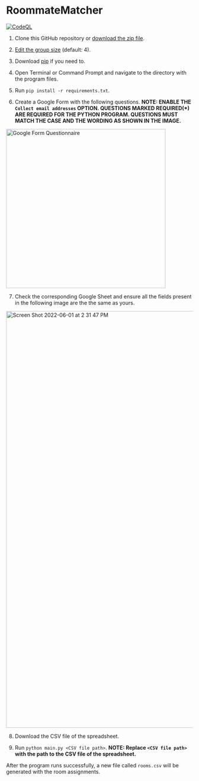 # RoommateMatcher

[![CodeQL](https://github.com/akhil-datla/RoommateMatcher/actions/workflows/codeql.yml/badge.svg)](https://github.com/akhil-datla/Roommate-Matcher/actions/workflows/codeql.yml)

1. Clone this GitHub repository or [download the zip file](https://github.com/akhil-datla/RoommateMatcher/archive/refs/heads/main.zip).

2. [Edit the group size](https://github.com/akhil-datla/RoommateMatcher/blob/main/main.py#L7) (default: 4).

3. Download [pip](https://pip.pypa.io/en/stable/installation/) if you need to.

4. Open Terminal or Command Prompt and navigate to the directory with the program files. 

5. Run `pip install -r requirements.txt`.

6. Create a Google Form with the following questions. **NOTE: ENABLE THE `Collect email addresses` OPTION. QUESTIONS MARKED REQUIRED(*) ARE REQUIRED FOR THE PYTHON PROGRAM. QUESTIONS MUST MATCH THE CASE AND THE WORDING AS SHOWN IN THE IMAGE.**

<img width="430" alt="Google Form Questionnaire" src="https://user-images.githubusercontent.com/66145155/171505113-8369ce68-fcdd-4066-92b7-139e056b36aa.png">

7. Check the corresponding Google Sheet and ensure all the fields present in the following image are the the same as yours.

<img width="1126" alt="Screen Shot 2022-06-01 at 2 31 47 PM" src="https://user-images.githubusercontent.com/66145155/171505374-3c4b0403-4e09-43de-8d95-c46dcfc78acf.png">

8. Download the CSV file of the spreadsheet.

9. Run `python main.py <CSV file path>`. **NOTE: Replace `<CSV file path>` with the path to the CSV file of the spreadsheet.**

After the program runs successfully, a new file called `rooms.csv` will be generated with the room assignments.

